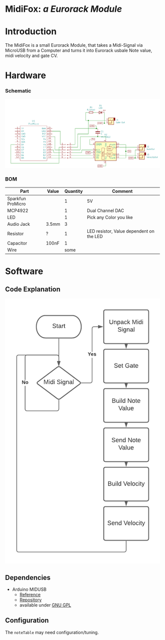 # MidiFox:  *a Eurorack Module*

# Introduction

The MidiFox is a small Eurorack Module, that takes a Midi-Signal via MicroUSB from a Computer and turns it into  Eurorack usbale Note value, midi velocity and gate CV.

# Hardware

### Schematic

![schematic](schematics.png "schematic")



### BOM
Part | Value | Quantity | Comment
--- | --- | --- | ---
Sparkfun ProMicro |  | 1 | 5V
MCP4922 |  | 1 | Dual Channel DAC
LED |  | 1 | Pick any Color you like
Audio Jack | 3.5mm | 3 | 
Resistor | ? | 1 | LED resistor, Value dependent on the LED
Capacitor  | 100nF | 1 |
Wire | | some |



# Software

## Code Explanation

![Block Diagram](BlockDiagrammMidiFox.png "Block Diagram")

## Dependencies 

- Arduino MIDUSB 
    - [Reference](https://www.arduino.cc/en/Reference/MIDIUSB)
    - [Repository](https://github.com/arduino-libraries/MIDIUSB)
    - available under [GNU GPL](https://www.gnu.org/licenses/lgpl-3.0.de.html)

## Configuration
The `noteTable` may need configuration/tuning.
